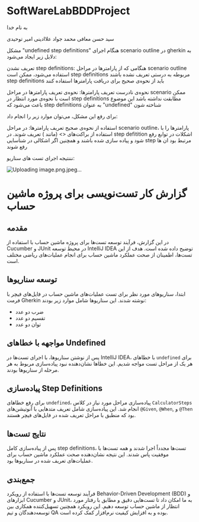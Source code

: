 # SoftWareLabBDDProject

به نام خدا

سید حسن معافی
محمد جواد علاادینی
امیر توحیدی

 مشکل "undefined step definitions" هنگام اجرای scenario outline در gherkin به دلایل زیر ایجاد می‌شود:

 
تعریف نشدن step definitions: هنگامی که از پارامترها در مراحل scenario outline استفاده می‌شود، ممکن است step definitions مربوطه به درستی تعریف نشده باشند step definitions باید از نحوه‌ی صحیح برای دریافت پارامترها استفاده کنند

نحوه‌ی نادرست تعریف پارامترها: نحوه‌ی تعریف پارامترها در مراحل scenario  ممکن است با نحوه‌ی مورد انتظار در step definitions مطابقت نداشته باشد این موضوع باعث می‌شود که step definitions به عنوان "undefined" شناخته شون

برای رفع این مشکل، می‌توان موارد زیر را انجام داد:

استفاده از نحوه‌ی صحیح تعریف پارامترها: در مراحل scenario outline، پارامترها را با استفاده از براکت‌های <> (مانند <parameter>) تعریف شوند. در step defitition اشکلات در توابع رفع شود و پیاده سازی شده باشند و همچنین اگر اشکالی در شناسایی step مرتبط بود ان ها رفع شوند

نننتیجه اجرای تست های سناریو: 


![Uploading image.png.jpeg…]()



# گزارش کار تست‌نویسی برای پروژه ماشین حساب

## مقدمه
در این گزارش، فرآیند توسعه تست‌ها برای پروژه ماشین حساب با استفاده از Cucumber و JUnit در محیط توسعه IntelliJ IDEA توضیح داده شده است. هدف از این تست‌ها، اطمینان از صحت عملکرد ماشین حساب برای انجام عملیات‌های ریاضی مختلف است.

## توسعه سناریوها
ابتدا، سناریوهای مورد نظر برای تست عملیات‌های ماشین حساب در فایل‌های فیچر با فرمت Gherkin نوشته شدند. این سناریوها شامل موارد زیر بودند:

- ضرب دو عدد
- تقسیم دو عدد
- توان دو عدد

## مواجهه با خطاهای Undefined
پس از نوشتن سناریوها، با اجرای تست‌ها در IntelliJ IDEA، با خطاهای `undefined` برای هر یک از مراحل تست مواجه شدیم. این خطاها نشان‌دهنده نبود پیاده‌سازی مربوط به هر مرحله از سناریوها بودند.

## پیاده‌سازی Step Definitions
برای رفع خطاهای `undefined`، پیاده‌سازی مراحل مورد نیاز در کلاس `CalculatorSteps` انجام شد. این پیاده‌سازی شامل تعریف متدهایی با آنوتیشن‌های `@Given`, `@When`, و `@Then` بود که منطبق با مراحل تعریف شده در فایل‌های فیچر هستند.

## نتایج تست‌ها
پس از پیاده‌سازی کامل step definitions، تست‌ها مجدداً اجرا شدند و همه تست‌ها با موفقیت پاس شدند. این نتیجه نشان‌دهنده صحت عملکرد ماشین حساب برای عملیات‌های تعریف شده در سناریوها بود.

## جمع‌بندی
فرآیند توسعه تست‌ها با استفاده از رویکرد Behavior-Driven Development (BDD) و ابزارهای Cucumber و JUnit، به ما امکان داد تا تست‌هایی دقیق و مطابق با رفتار مورد انتظار از ماشین حساب توسعه دهیم. این رویکرد همچنین تسهیل‌کننده همکاری بین توسعه‌دهندگان و تیم QA بوده و به افزایش کیفیت نرم‌افزار کمک کرده است.
